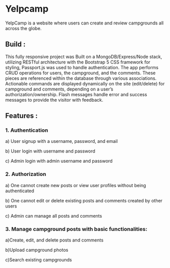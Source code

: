 # Yelpcamp

YelpCamp is a website where users can create and review campgrounds all across the globe.

## Build :
This fully responsive project was Built on a MongoDB/Express/Node stack, utilizing RESTful architecture with the Bootstrap 5 CSS framework for styling, Passport.js was used to handle authentication.
The app performs CRUD operations for users, the campground, and the comments. These pieces are referenced within the database through various associations. Actionable commands are displayed dynamically on the site (edit/delete) for campground and comments, depending on a user’s authorization/ownership. Flash messages handle error and success messages to provide the visitor with feedback.

## Features :

### 1. Authentication

a) User signup with a username, password, and email

b) User login with username and password

c) Admin login with admin username and password

### 2. Authorization

a) One cannot create new posts or view user profiles without being authenticated

b) One cannot edit or delete existing posts and comments created by other users

c) Admin can manage all posts and comments

### 3. Manage campground posts with basic functionalities:

a)Create, edit, and delete posts and comments

b)Upload campground photos

c)Search existing campgrounds
